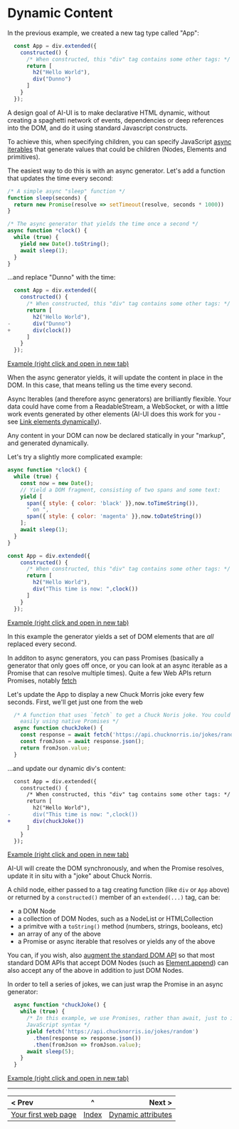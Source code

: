 # Dynamic Content

In the previous example, we created a new tag type called "App":

```javascript
  const App = div.extended({
    constructed() {
      /* When constructed, this "div" tag contains some other tags: */
      return [
        h2("Hello World"),
        div("Dunno")
      ]
    }
  });
```

A design goal of AI-UI is to make declarative HTML dynamic, without creating a spaghetti network of events, dependencies or deep references into the DOM, and do it using standard Javascript constructs.

To achieve this, when specifying children, you can specify JavaScript [async iterables](https://developer.mozilla.org/en-US/docs/Web/JavaScript/Reference/Global_Objects/AsyncIterator) that generate values that could be children (Nodes, Elements and primitives).

The easiest way to do this is with an async generator. Let's add a function that updates the time every second:

```javascript
/* A simple async "sleep" function */
function sleep(seconds) {
  return new Promise(resolve => setTimeout(resolve, seconds * 1000))
}

/* The async generator that yields the time once a second */
async function *clock() {
  while (true) {
    yield new Date().toString();
    await sleep(1);
  }
}
```

...and replace "Dunno" with the time:

```javascript
  const App = div.extended({
    constructed() {
      /* When constructed, this "div" tag contains some other tags: */
      return [
        h2("Hello World"),
-       div("Dunno")
+       div(clock())
      ]
    }
  });
```
[Example (right click and open in new tab)](https://raw.githack.com/MatAtBread/AI-UI/main/guide/examples/dynamic-content.html)


When the async generator yields, it will update the content in place in the DOM. In this case, that means telling us the time every second.

Async Iterables (and therefore async generators) are brilliantly flexible. Your data could have come from a ReadableStream, a WebSocket, or with a little work events generated by other elements (AI-UI does this work for you - see [Link elements dynamically](./when.md)).

Any content in your DOM can now be declared statically in your "markup", and generated dynamically.

Let's try a slightly more complicated example:

```javascript
async function *clock() {
  while (true) {
    const now = new Date();
    // Yield a DOM fragment, consisting of two spans and some text:
    yield [
      span({ style: { color: 'black' }},now.toTimeString()), 
      " on ", 
      span({ style: { color: 'magenta' }},now.toDateString())
    ];
    await sleep(1);
  }
}

const App = div.extended({
    constructed() {
      /* When constructed, this "div" tag contains some other tags: */
      return [
        h2("Hello World"),
        div("This time is now: ",clock())
      ]
    }
  });
```
[Example (right click and open in new tab)](https://raw.githack.com/MatAtBread/AI-UI/main/guide/examples/dynamic-content-2.html)

In this example the generator yields a set of DOM elements that are _all_ replaced every second.

In additon to async generators, you can pass Promises (basically a generator that only goes off once, or you can look at an async iterable as a Promise that can resolve multiple times). Quite a few Web APIs return Promises, notably [fetch](https://developer.mozilla.org/en-US/docs/Web/API/Fetch_API)

Let's update the App to display a new Chuck Morris joke every few seconds. First, we'll get just one from the web

```javascript
  /* A function that uses `fetch` to get a Chuck Noris joke. You could write this without async/await 
    easily using native Promises */
  async function chuckJoke() {
    const response = await fetch('https://api.chucknorris.io/jokes/random');
    const fromJson = await response.json();
    return fromJson.value;
  }

```
...and update our dynamic div's content:

```diff javascript
  const App = div.extended({
    constructed() {
      /* When constructed, this "div" tag contains some other tags: */
      return [
        h2("Hello World"),
-       div("This time is now: ",clock())
+       div(chuckJoke())
      ]
    }
  });
```
[Example (right click and open in new tab)](https://raw.githack.com/MatAtBread/AI-UI/main/guide/examples/dynamic-content-3.html)

AI-UI will create the DOM synchronously, and when the Promise resolves, update it in situ with a "joke" about Chuck Norris.

A child node, either passed to a tag creating function (like `div` or `App` above) or returned by a `constructed()` member of an `extended(...)` tag, can be:

* a DOM Node
* a collection of DOM Nodes, such as a NodeList or HTMLCollection
* a primitve with a `toString()` method (numbers, strings, booleans, etc) 
* an array of any of the above
* a Promise or async iterable that resolves or yields any of the above

You can, if you wish, also [augment the standard DOM API](./augment-dom-api.md) so that most standard DOM APIs that accept DOM Nodes (such as [Element.append](https://developer.mozilla.org/en-US/docs/Web/API/Element/append)) can also accept any of the above in addition to just DOM Nodes.

In order to tell a series of jokes, we can just wrap the Promise in an async generator:

```javascript
  async function *chuckJoke() {
    while (true) {
      /* In this example, we use Promises, rather than await, just to illustrate the alternative
      JavaScript syntax */
      yield fetch('https://api.chucknorris.io/jokes/random')
        .then(response => response.json())
        .then(fromJson => fromJson.value);
      await sleep(5);
    }
  }

```
[Example (right click and open in new tab)](https://raw.githack.com/MatAtBread/AI-UI/main/guide/examples/dynamic-content-4.html)


____

| < Prev | ^ |  Next > |
|:-------|:-:|--------:|
| [Your first web page](./your-first-web-page.md) | [Index](./index.md) | [Dynamic attributes](./dynamic-attributes.md) |

